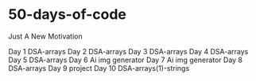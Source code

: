 # 50-days-of-code
Just A New Motivation 

Day 1 DSA-arrays
Day 2 DSA-arrays
Day 3 DSA-arrays
Day 4 DSA-arrays
Day 5 DSA-arrays
Day 6 Ai img generator
Day 7 Ai img generator
Day 8 DSA-arrays
Day 9 project
Day 10 DSA-arrays(1)-strings